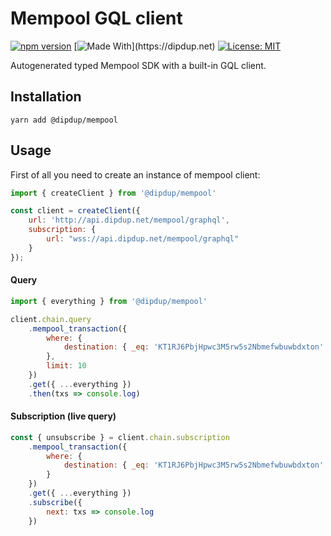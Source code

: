 # Mempool GQL client

[![npm version](https://badge.fury.io/js/@dipdup/mempool.svg)](https://www.npmjs.com/package/@dipdup/mempool)
[![Made With](https://img.shields.io/badge/made%20with-dipdup-blue.svg?)](https://dipdup.net)
[![License: MIT](https://img.shields.io/badge/License-MIT-yellow.svg)](https://opensource.org/licenses/MIT)

Autogenerated typed Mempool SDK with a built-in GQL client.

## Installation

```
yarn add @dipdup/mempool
```

## Usage

First of all you need to create an instance of mempool client:
```js
import { createClient } from '@dipdup/mempool'

const client = createClient({
    url: 'http://api.dipdup.net/mempool/graphql',
    subscription: {
        url: "wss://api.dipdup.net/mempool/graphql"
    }
});
```

#### Query

```js
import { everything } from '@dipdup/mempool'

client.chain.query
    .mempool_transaction({
        where: { 
            destination: { _eq: 'KT1RJ6PbjHpwc3M5rw5s2Nbmefwbuwbdxton' }
        },
        limit: 10
    })
    .get({ ...everything })
    .then(txs => console.log)
```

#### Subscription (live query)

```js
const { unsubscribe } = client.chain.subscription
    .mempool_transaction({
        where: { 
            destination: { _eq: 'KT1RJ6PbjHpwc3M5rw5s2Nbmefwbuwbdxton' }
        }
    })
    .get({ ...everything })
    .subscribe({
        next: txs => console.log
    })
```